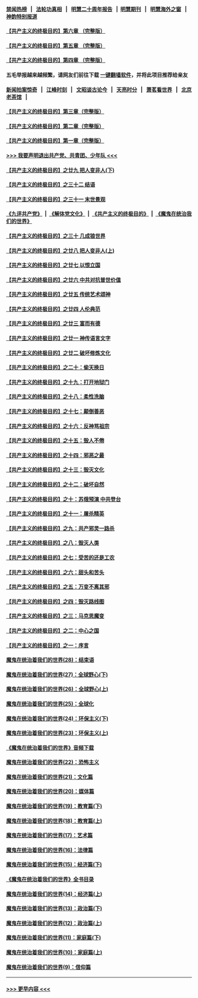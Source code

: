 #### [禁闻热榜](热点新闻.md?=0)  &nbsp;&nbsp;|&nbsp;&nbsp; [法轮功真相](https://github.com/gfw-breaker/truth/blob/master/README.md?=0) &nbsp;&nbsp;|&nbsp;&nbsp; [明慧二十周年报告](https://github.com/gfw-breaker/mh-reports/blob/master/README.md?=0) &nbsp;&nbsp;|&nbsp;&nbsp;[明慧期刊](https://github.com/gfw-breaker/mh-qikan) &nbsp;&nbsp;|&nbsp;&nbsp; [明慧海外之窗](https://github.com/gfw-breaker/mh-news/blob/master/README.md?=0) &nbsp;&nbsp;|&nbsp;&nbsp; [神韵特别报道](https://github.com/gfw-breaker/mh-news/blob/master/shenyun.md?=0)
#### [【共产主义的终极目的】第六章 （完整版）](../pages/nsc422/n11428913.md?t=03180031) 
#### [【共产主义的终极目的】第五章 （完整版）](../pages/nsc422/n11428912.md?t=03180031) 
#### [【共产主义的终极目的】第四章 （完整版）](../pages/nsc422/n11428907.md?t=03180031) 
#### 五毛举报越来越频繁，请网友们前往下载 [一键翻墙软件](https://github.com/gfw-breaker/ssr-accounts)，并将此项目推荐给亲友
#### [新闻拍案惊奇](https://github.com/gfw-breaker/banned-news/blob/master/pages/link4.md) &nbsp;&nbsp;|&nbsp;&nbsp; [江峰时刻](https://github.com/gfw-breaker/banned-news/blob/master/pages/link4.md) &nbsp;&nbsp;|&nbsp;&nbsp; [文昭谈古论今](https://github.com/gfw-breaker/banned-news/blob/master/pages/link4.md) &nbsp;&nbsp;|&nbsp;&nbsp; [天亮时分](https://github.com/gfw-breaker/banned-news/blob/master/pages/link4.md) &nbsp;&nbsp;|&nbsp;&nbsp; [萧茗看世界](https://github.com/gfw-breaker/banned-news/blob/master/pages/link4.md) &nbsp;&nbsp;|&nbsp;&nbsp; [北京老茶馆](https://github.com/gfw-breaker/banned-news/blob/master/pages/link4.md) &nbsp;&nbsp;|&nbsp;&nbsp; 
#### [【共产主义的终极目的】第三章（完整版）](../pages/nsc422/n11428848.md?t=03180031) 
#### [【共产主义的终极目的】第二章（完整版）](../pages/nsc422/n11428831.md?t=03180031) 
#### [【共产主义的终极目的】第一章（完整版）](../pages/nsc422/n11417651.md?t=03180031) 
#### [>>> 我要声明退出共产党、共青团、少年队 <<<](https://github.com/begood0513/goodnews/blob/master/quit/letter.md) 
#### [【共产主义的终极目的】之廿九 把人变非人(下)](../pages/nsc422/n11344140.md?t=03180031) 
#### [【共产主义的终极目的】之三十二 结语](../pages/nsc422/n11360535.md?t=03180031) 
#### [【共产主义的终极目的】之三十一 末世景观](../pages/nsc422/n11351129.md?t=03180031) 
#### [《九评共产党》](https://github.com/begood0513/9ping.md/blob/master/README.md) &nbsp;|&nbsp; [《解体党文化》](../../../../jtdwh.md/blob/master/README.md)  &nbsp;|&nbsp; [《共产主义的终极目的》](../../../../gczydzjmd.md/blob/master/README.md) &nbsp;|&nbsp; [《魔鬼在统治我们的世界》](../../../../mgztzwmdsj.md/blob/master/README.md) 
#### [【共产主义的终极目的】之三十 几成狼世界](../pages/nsc422/n11348280.md?t=03180031) 
#### [【共产主义的终极目的】之廿八 把人变非人(上)](../pages/nsc422/n11340492.md?t=03180031) 
#### [【共产主义的终极目的】之廿七 以恨立国](../pages/nsc422/n11336944.md?t=03180031) 
#### [【共产主义的终极目的】之廿六 中共对抗普世价值](../pages/nsc422/n11324785.md?t=03180031) 
#### [【共产主义的终极目的】之廿五 传统艺术颂神](../pages/nsc422/n11296396.md?t=03180031) 
#### [【共产主义的终极目的】之廿四 人伦典范](../pages/nsc422/n11296397.md?t=03180031) 
#### [【共产主义的终极目的】之廿三 富而有德](../pages/nsc422/n11283598.md?t=03180031) 
#### [【共产主义的终极目的】之廿一 神传语言文字](../pages/nsc422/n11263265.md?t=03180031) 
#### [【共产主义的终极目的】之廿二 破坏修炼文化](../pages/nsc422/n11245728.md?t=03180031) 
#### [【共产主义的终极目的】之二十：偷天换日](../pages/nsc422/n11238846.md?t=03180031) 
#### [【共产主义的终极目的】之十九：打开地狱门](../pages/nsc422/n11206376.md?t=03180031) 
#### [【共产主义的终极目的】之十八：柔性洗脑](../pages/nsc422/n11199994.md?t=03180031) 
#### [【共产主义的终极目的】之十七：颠倒善恶](../pages/nsc422/n11179782.md?t=03180031) 
#### [【共产主义的终极目的】之十六：反神骂祖宗](../pages/nsc422/n11166798.md?t=03180031) 
#### [【共产主义的终极目的】之十五：毁人不倦](../pages/nsc422/n11166792.md?t=03180031) 
#### [【共产主义的终极目的】之十四：邪恶之最](../pages/nsc422/n11150249.md?t=03180031) 
#### [【共产主义的终极目的】之十三：毁灭文化](../pages/nsc422/n11135227.md?t=03180031) 
#### [【共产主义的终极目的】之十二：破坏自然](../pages/nsc422/n11135214.md?t=03180031) 
#### [【共产主义的终极目的】之十：苏俄预演 中共登台](../pages/nsc422/n11118424.md?t=03180031) 
#### [【共产主义的终极目的】之十一：屠杀精英](../pages/nsc422/n11118442.md?t=03180031) 
#### [【共产主义的终极目的】之九：共产邪灵一路杀](../pages/nsc422/n11114139.md?t=03180031) 
#### [【共产主义的终极目的】之八：毁灭人类](../pages/nsc422/n11108503.md?t=03180031) 
#### [【共产主义的终极目的】之七：受苦的还是工农](../pages/nsc422/n11101809.md?t=03180031) 
#### [【共产主义的终极目的】之六：甜头和苦头](../pages/nsc422/n11096971.md?t=03180031) 
#### [【共产主义的终极目的】之五：万变不离其邪](../pages/nsc422/n11091285.md?t=03180031) 
#### [【共产主义的终极目的】之四：毁灭路线图](../pages/nsc422/n11086284.md?t=03180031) 
#### [【共产主义的终极目的】之三：马克思魔变](../pages/nsc422/n11061941.md?t=03180031) 
#### [【共产主义的终极目的】之二：中心之国](../pages/nsc422/n11047728.md?t=03180031) 
#### [【共产主义的终极目的】之一：序言](../pages/nsc422/n11086077.md?t=03180031) 
#### [魔鬼在统治着我们的世界(28)：结束语](../pages/nsc422/n10936246.md?t=03180031) 
#### [魔鬼在统治着我们的世界(27)：全球野心(下)](../pages/nsc422/n10928319.md?t=03180031) 
#### [魔鬼在统治着我们的世界(26)：全球野心(上)](../pages/nsc422/n10900318.md?t=03180031) 
#### [魔鬼在统治着我们的世界(25)：全球化](../pages/nsc422/n10788205.md?t=03180031) 
#### [魔鬼在统治着我们的世界(24)：环保主义(下)](../pages/nsc422/n10695307.md?t=03180031) 
#### [魔鬼在统治着我们的世界(23)：环保主义(上)](../pages/nsc422/n10688613.md?t=03180031) 
#### [《魔鬼在统治着我们的世界》音频下载](../pages/nsc422/n10635553.md?t=03180031) 
#### [魔鬼在统治着我们的世界(22)：恐怖主义](../pages/nsc422/n10614727.md?t=03180031) 
#### [魔鬼在统治着我们的世界(21)：文化篇](../pages/nsc422/n10597706.md?t=03180031) 
#### [魔鬼在统治着我们的世界(20)：媒体篇](../pages/nsc422/n10586579.md?t=03180031) 
#### [魔鬼在统治着我们的世界(19)：教育篇(下)](../pages/nsc422/n10564808.md?t=03180031) 
#### [魔鬼在统治着我们的世界(18)：教育篇(上)](../pages/nsc422/n10526970.md?t=03180031) 
#### [魔鬼在统治着我们的世界(17)：艺术篇](../pages/nsc422/n10499093.md?t=03180031) 
#### [魔鬼在统治着我们的世界(16)：法律篇](../pages/nsc422/n10485969.md?t=03180031) 
#### [魔鬼在统治着我们的世界(15)：经济篇(下)](../pages/nsc422/n10469975.md?t=03180031) 
#### [《魔鬼在统治着我们的世界》全书目录](../pages/nsc422/n10464261.md?t=03180031) 
#### [魔鬼在统治着我们的世界(14)：经济篇(上)](../pages/nsc422/n10457370.md?t=03180031) 
#### [魔鬼在统治着我们的世界(13)：政治篇(下)](../pages/nsc422/n10448270.md?t=03180031) 
#### [魔鬼在统治着我们的世界(12)：政治篇(上)](../pages/nsc422/n10444576.md?t=03180031) 
#### [魔鬼在统治着我们的世界(11)：家庭篇(下)](../pages/nsc422/n10440961.md?t=03180031) 
#### [魔鬼在统治着我们的世界(10)：家庭篇(上)](../pages/nsc422/n10435448.md?t=03180031) 
#### [魔鬼在统治着我们的世界(9)：信仰篇](../pages/nsc422/n10432159.md?t=03180031) 

----
#### [ >>> 更早内容 <<< ](../indexes/nsc422-earlier.md)
